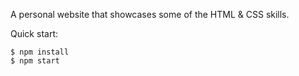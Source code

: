 A personal website that showcases some of the HTML & CSS skills.

Quick start:

```
$ npm install
$ npm start
````


